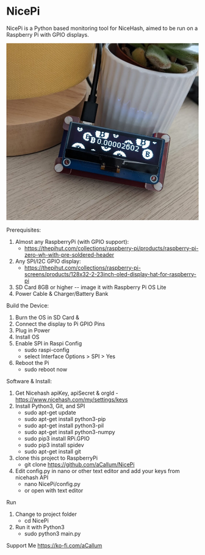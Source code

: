 # NicePi

NicePi is a Python based monitoring tool for NiceHash, aimed to be run on a Raspberry Pi with GPIO displays.

![alt text](https://github.com/aCallum/NicePi/blob/main/nciepi.jpg)

Prerequisites:
1. Almost any RaspberryPi (with GPIO support):
    - https://thepihut.com/collections/raspberry-pi/products/raspberry-pi-zero-wh-with-pre-soldered-header
3. Any SPI/I2C GPIO display:
    - https://thepihut.com/collections/raspberry-pi-screens/products/128x32-2-23inch-oled-display-hat-for-raspberry-pi
4. SD Card 8GB or higher -- image it with Raspberry Pi OS Lite
5. Power Cable & Charger/Battery Bank

Build the Device:
1. Burn the OS in SD Card & 
2. Connect the display to Pi GPIO Pins
3. Plug in Power
4. Install OS
5. Enable SPI in Raspi Config
    - sudo raspi-config
    - select Interface Options > SPI > Yes
6. Reboot the Pi
    - sudo reboot now

Software & Install:
1. Get Nicehash apiKey, apiSecret & orgId - https://www.nicehash.com/my/settings/keys
2. Install Python3, Git, and SPI
    - sudo apt-get update
    - sudo apt-get install python3-pip
    - sudo apt-get install python3-pil
    - sudo apt-get install python3-numpy
    - sudo pip3 install RPi.GPIO
    - sudo pip3 install spidev
    - sudo apt-get install git
4. clone this project to RaspberryPi
    - git clone https://github.com/aCallum/NicePi
5. Edit config.py in nano or other text editor and add your keys from nicehash API
    - nano NicePi/config.py
    - or open with text editor

Run
1. Change to project folder
    - cd NicePi
3. Run it with Python3 
    - sudo python3 main.py

Support Me
https://ko-fi.com/aCallum
